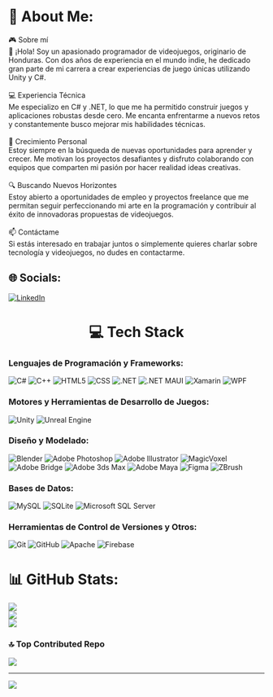 # 💫 About Me:
🎮 Sobre mí<br>👋 ¡Hola! Soy un apasionado programador de videojuegos, originario de Honduras. Con dos años de experiencia en el mundo indie, he dedicado gran parte de mi carrera a crear experiencias de juego únicas utilizando Unity y C#.<br><br>💻 Experiencia Técnica<br>Me especializo en C# y .NET, lo que me ha permitido construir juegos y aplicaciones robustas desde cero. Me encanta enfrentarme a nuevos retos y constantemente busco mejorar mis habilidades técnicas.<br><br>🌱 Crecimiento Personal<br>Estoy siempre en la búsqueda de nuevas oportunidades para aprender y crecer. Me motivan los proyectos desafiantes y disfruto colaborando con equipos que comparten mi pasión por hacer realidad ideas creativas.<br><br>🔍 Buscando Nuevos Horizontes<br>Estoy abierto a oportunidades de empleo y proyectos freelance que me permitan seguir perfeccionando mi arte en la programación y contribuir al éxito de innovadoras propuestas de videojuegos.<br><br>📫 Contáctame<br>Si estás interesado en trabajar juntos o simplemente quieres charlar sobre tecnología y videojuegos, no dudes en contactarme.


## 🌐 Socials:
[![LinkedIn](https://img.shields.io/badge/LinkedIn-%230077B5.svg?logo=linkedin&logoColor=white)](https://www.linkedin.com/in/ariel-matute) 

<h1 align="center">💻 Tech Stack</h1>

### Lenguajes de Programación y Frameworks:
![C#](https://img.shields.io/badge/C%23-★★★★★-blue?style=flat&logo=c-sharp)
![C++](https://img.shields.io/badge/C++-★★★☆☆-blue?style=flat&logo=c%2B%2B)
![HTML5](https://img.shields.io/badge/HTML5-★★★☆☆-blue?style=flat&logo=html5)
![CSS](https://img.shields.io/badge/CSS-★★☆☆☆-blue?style=flat&logo=css3)
![.NET](https://img.shields.io/badge/.NET-★★★★☆-blue?style=flat&logo=.net)
![.NET MAUI](https://img.shields.io/badge/.NET%20MAUI-★★★★☆-blue?style=flat&logo=dot-net)
![Xamarin](https://img.shields.io/badge/Xamarin-★★★☆☆-blue?style=flat&logo=xamarin)
![WPF](https://img.shields.io/badge/WPF-★★☆☆☆-blue?style=flat&logo=windows)

### Motores y Herramientas de Desarrollo de Juegos:
![Unity](https://img.shields.io/badge/Unity-★★★★★-blue?style=flat&logo=unity)
![Unreal Engine](https://img.shields.io/badge/Unreal%20Engine-★★☆☆☆-blue?style=flat&logo=unreal-engine)

### Diseño y Modelado:
![Blender](https://img.shields.io/badge/Blender-★★★★☆-blue?style=flat&logo=blender)
![Adobe Photoshop](https://img.shields.io/badge/Adobe%20Photoshop-★★★★☆-blue?style=flat&logo=adobe-photoshop)
![Adobe Illustrator](https://img.shields.io/badge/Adobe%20Illustrator-★★★★☆-blue?style=flat&logo=adobe-illustrator)
![MagicVoxel](https://img.shields.io/badge/MagicVoxel-★★★★☆-blue?style=flat&logo=magicavoxel)
![Adobe Bridge](https://img.shields.io/badge/Adobe%20Bridge-★★★☆☆-blue?style=flat&logo=adobe)
![Adobe 3ds Max](https://img.shields.io/badge/3ds%20Max-★★★★☆-blue?style=flat&logo=autodesk)
![Adobe Maya](https://img.shields.io/badge/Maya-★★★★☆-blue?style=flat&logo=autodesk)
![Figma](https://img.shields.io/badge/Figma-★★★☆☆-blue?style=flat&logo=figma)
![ZBrush](https://img.shields.io/badge/ZBrush-★★★☆☆-blue?style=flat&logo=pixologic)

### Bases de Datos:
![MySQL](https://img.shields.io/badge/MySQL-★★★★☆-blue?style=flat&logo=mysql)
![SQLite](https://img.shields.io/badge/SQLite-★★★☆☆-blue?style=flat&logo=sqlite)
![Microsoft SQL Server](https://img.shields.io/badge/Microsoft%20SQL%20Server-★★☆☆☆-blue?style=flat&logo=microsoft-sql-server)

### Herramientas de Control de Versiones y Otros:
![Git](https://img.shields.io/badge/Git-★★★★☆-blue?style=flat&logo=git)
![GitHub](https://img.shields.io/badge/GitHub-★★★★☆-blue?style=flat&logo=github)
![Apache](https://img.shields.io/badge/Apache-★★☆☆☆-blue?style=flat&logo=apache)
![Firebase](https://img.shields.io/badge/Firebase-★★★☆☆-blue?style=flat&logo=firebase)

# 📊 GitHub Stats:
![](https://github-readme-stats.vercel.app/api?username=RamonMatute2003&theme=dark&hide_border=false&include_all_commits=false&count_private=false)<br/>
![](https://github-readme-streak-stats.herokuapp.com/?user=RamonMatute2003&theme=dark&hide_border=false)<br/>
![](https://github-readme-stats.vercel.app/api/top-langs/?username=RamonMatute2003&theme=dark&hide_border=false&include_all_commits=false&count_private=false&layout=compact)

### 🔝 Top Contributed Repo
![](https://github-contributor-stats.vercel.app/api?username=RamonMatute2003&limit=5&theme=dark&combine_all_yearly_contributions=true)

---
[![](https://visitcount.itsvg.in/api?id=RamonMatute2003&icon=0&color=1)](https://visitcount.itsvg.in)

<!-- Proudly created with GPRM ( https://gprm.itsvg.in ) -->
